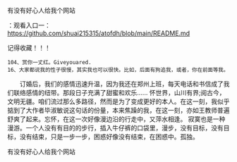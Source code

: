 有没有好心人给我个网站

：观看入口一：https://github.com/shuai215315/atofdh/blob/main/README.md


记得收藏！！！



	104、赏你一丈红。Giveyouared.
	16、大家都说我的性子很慢，其实我也可以很快。比如，后面有狗追我，或者，你在前面等我。
　　订婚后，我们的感情迅速升温，因为我还在郑州上班，每天电话和书信成了我们联络感情的纽带。那段日子充满了甜蜜和欢乐......
怀世界，山川有界;阅古今，文明无疆。咱们流过那么多路径，然而是为了变成更好的本人。在这一刻，我似乎掂到了大作者毕淑敏说这句话的份量，本来焦躁的我，在这一刻，亦如王教师普遍舒爽了起来。忘怀，在这一次好像漫边沿的行走中，又萍水相逢。
寂寞也是一种漫游。一个人没有有目的的步行，插入牛仔裤的口袋里，漫步，没有目标，没有目标，没有结束，只是一步一步，困惑好像没有结束，在困惑中。孤独。







有没有好心人给我个网站
